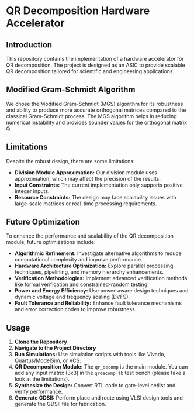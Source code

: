# QR Decomposition Hardware Accelerator

## Introduction
This repository contains the implementation of a hardware accelerator for QR decomposition. The project is designed as an ASIC to provide scalable QR decomposition tailored for scientific and engineering applications.

## Modified Gram-Schmidt Algorithm
We chose the Modified Gram-Schmidt (MGS) algorithm for its robustness and ability to produce more accurate orthogonal matrices compared to the classical Gram-Schmidt process. The MGS algorithm helps in reducing numerical instability and provides sounder values for the orthogonal matrix Q.

## Limitations
Despite the robust design, there are some limitations:

- **Division Module Approximation:** Our division module uses approximation, which may affect the precision of the results.
- **Input Constraints:** The current implementation only supports positive integer inputs.
- **Resource Constraints:** The design may face scalability issues with large-scale matrices or real-time processing requirements.

## Future Optimization
To enhance the performance and scalability of the QR decomposition module, future optimizations include:

- **Algorithmic Refinement:** Investigate alternative algorithms to reduce computational complexity and improve performance.
- **Hardware Architecture Optimization:** Explore parallel processing techniques, pipelining, and memory hierarchy enhancements.
- **Verification Methodologies:** Implement advanced verification methods like formal verification and constrained-random testing.
- **Power and Energy Efficiency:** Use power-aware design techniques and dynamic voltage and frequency scaling (DVFS).
- **Fault Tolerance and Reliability:** Enhance fault tolerance mechanisms and error correction codes to improve robustness.

## Usage
1. **Clone the Repository**
2. **Navigate to the Project Directory**
3. **Run Simulations:** Use simulation scripts with tools like Vivado, Quartus/ModelSim, or VCS.
4. **QR Decomposition Module:** The `qr_decomp` is the main module. You can add any input matrix (3x3) in the `qrdecomp_tb` test bench (please take a look at the limitations).
5. **Synthesize the Design:** Convert RTL code to gate-level netlist and verify performance.
6. **Generate GDSII:** Perform place and route using VLSI design tools and generate the GDSII file for fabrication.
